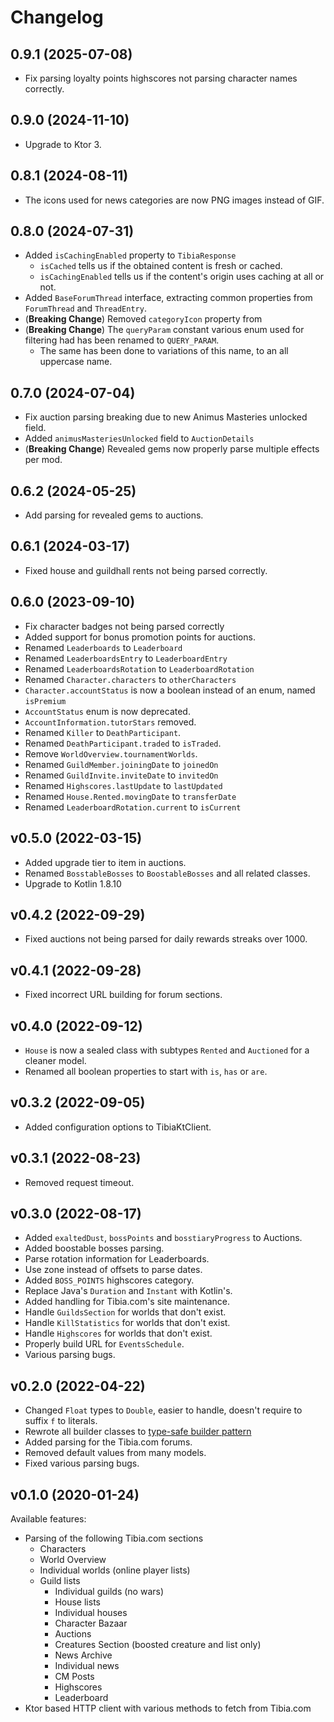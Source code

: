 # Changelog

## 0.9.1 (2025-07-08)

- Fix parsing loyalty points highscores not parsing character names correctly.

## 0.9.0 (2024-11-10)

- Upgrade to Ktor 3.

## 0.8.1 (2024-08-11)

- The icons used for news categories are now PNG images instead of GIF.

## 0.8.0 (2024-07-31)

- Added `isCachingEnabled` property to `TibiaResponse`
  - `isCached` tells us if the obtained content is fresh or cached.
  - `isCachingEnabled` tells us if the content's origin uses caching at all or not.
- Added `BaseForumThread` interface, extracting common properties from `ForumThread` and `ThreadEntry`.
- (**Breaking Change**) Removed `categoryIcon` property from
- (**Breaking Change**) The `queryParam` constant various enum used for filtering had has been renamed to `QUERY_PARAM`.
  - The same has been done to variations of this name, to an all uppercase name.

## 0.7.0 (2024-07-04)

- Fix auction parsing breaking due to new Animus Masteries unlocked field.
- Added `animusMasteriesUnlocked` field to `AuctionDetails`
- (**Breaking Change**) Revealed gems now properly parse multiple effects per mod.

## 0.6.2 (2024-05-25)

- Add parsing for revealed gems to auctions.

## 0.6.1 (2024-03-17)

- Fixed house and guildhall rents not being parsed correctly.

## 0.6.0 (2023-09-10)

- Fix character badges not being parsed correctly
- Added support for bonus promotion points for auctions.
- Renamed `Leaderboards` to `Leaderboard`
- Renamed `LeaderboardsEntry` to `LeaderboardEntry`
- Renamed `LeaderboardsRotation` to `LeaderboardRotation`
- Renamed `Character.characters` to `otherCharacters`
- `Character.accountStatus` is now a boolean instead of an enum, named `isPremium`
- `AccountStatus` enum is now deprecated.
- `AccountInformation.tutorStars` removed.
- Renamed `Killer` to `DeathParticipant`.
- Renamed `DeathParticipant.traded` to `isTraded`.
- Remove `WorldOverview.tournamentWorlds`.
- Renamed `GuildMember.joiningDate` to `joinedOn`
- Renamed `GuildInvite.inviteDate` to `invitedOn`
- Renamed `Highscores.lastUpdate` to `lastUpdated`
- Renamed `House.Rented.movingDate` to `transferDate`
- Renamed `LeaderboardRotation.current` to `isCurrent`

## v0.5.0 (2022-03-15)

- Added upgrade tier to item in auctions.
- Renamed `BosstableBosses` to `BoostableBosses` and all related classes.
- Upgrade to Kotlin 1.8.10

## v0.4.2 (2022-09-29)

- Fixed auctions not being parsed for daily rewards streaks over 1000.

## v0.4.1 (2022-09-28)

- Fixed incorrect URL building for forum sections.

## v0.4.0 (2022-09-12)

- `House` is now a sealed class with subtypes `Rented` and `Auctioned` for a cleaner model.
- Renamed all boolean properties to start with `is`, `has` or `are`.

## v0.3.2 (2022-09-05)

- Added configuration options to TibiaKtClient.

## v0.3.1 (2022-08-23)

- Removed request timeout.

## v0.3.0 (2022-08-17)

- Added `exaltedDust`, `bossPoints` and `bosstiaryProgress` to Auctions.
- Added boostable bosses parsing.
- Parse rotation information for Leaderboards.
- Use zone instead of offsets to parse dates.
- Added `BOSS_POINTS` highscores category.
- Replace Java's `Duration` and `Instant` with Kotlin's.
- Added handling for Tibia.com's site maintenance.
- Handle `GuildsSection` for worlds that don't exist.
- Handle `KillStatistics` for worlds that don't exist.
- Handle `Highscores` for worlds that don't exist.
- Properly build URL for `EventsSchedule`.
- Various parsing bugs.

## v0.2.0 (2022-04-22)

- Changed `Float` types to `Double`, easier to handle, doesn't require to suffix `f` to literals.
- Rewrote all builder classes to [type-safe builder pattern](https://kotlinlang.org/docs/type-safe-builders.html)
- Added parsing for the Tibia.com forums.
- Removed default values from many models.
- Fixed various parsing bugs.

## v0.1.0 (2020-01-24)

Available features:

- Parsing of the following Tibia.com sections
  - Characters
  - World Overview
  - Individual worlds (online player lists)
  - Guild lists
    - Individual guilds (no wars)
    - House lists
    - Individual houses
    - Character Bazaar
    - Auctions
    - Creatures Section (boosted creature and list only)
    - News Archive
    - Individual news
    - CM Posts
    - Highscores
    - Leaderboard
- Ktor based HTTP client with various methods to fetch from Tibia.com
